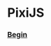 # PixiJS

### [Begin](https://github.com/jevonsofcode/pixijs/wiki)







<style>
#js-repo-pjax-container {
  transform: rotate(30deg);
}
</style>

